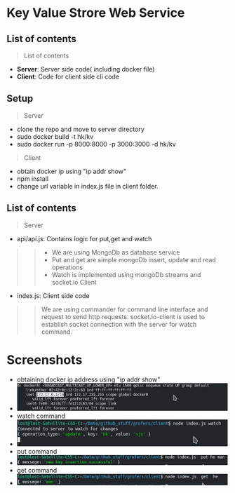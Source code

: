# Key Value Strore Web Service
## List of contents
> List of contents
- **Server**: Server side code( including docker file)
- **Client**: Code for client side cli code
## Setup
> Server
- clone the repo and move to server directory
- sudo docker build -t hk/kv
- sudo docker run -p 8000:8000 -p 3000:3000 -d hk/kv

> Client
- obtain docker ip using "ip addr show"
- npm install
- change url variable in index.js file in client folder.
## List of contents
> Server
- api/api.js: Contains logic for put,get and watch
>> - We are using MongoDb as database service
>> - Put and get are simple mongoDb insert, update and read operations
>> - Watch is implemented using mongoDb streams and socket.io
> Client
- index.js: Client side code
>> We are using commander for command line interface and request to send http requests.
>> socket.io-client is used to establish socket connection with the server for watch command. 
# Screenshots
- obtaining docker ip address using "ip addr show"
- ![alt text](./screenshots/s4.png)
- watch command
- ![alt text](./screenshots/s1.png)
- put command
- ![alt text](./screenshots/s2.png)
- get command
- ![alt text](./screenshots/s3.png)
